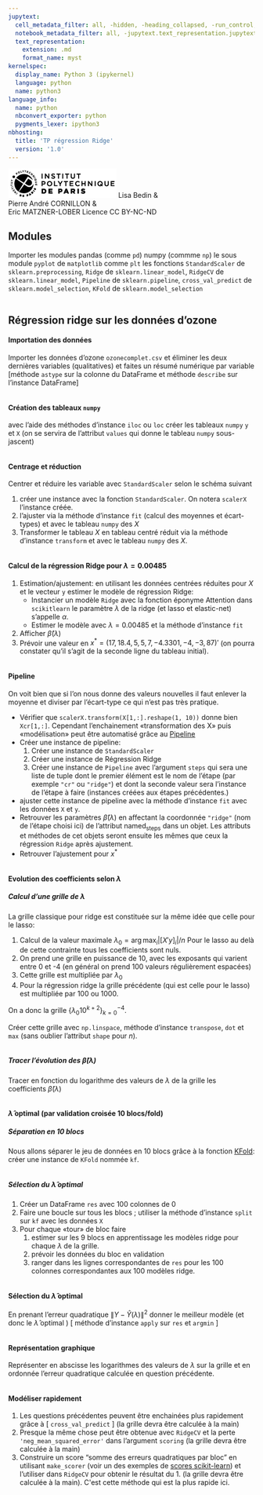 ```yaml
---
jupytext:
  cell_metadata_filter: all, -hidden, -heading_collapsed, -run_control, -trusted
  notebook_metadata_filter: all, -jupytext.text_representation.jupytext_version, -jupytext.text_representation.format_version, -language_info.version, -language_info.codemirror_mode.version, -language_info.codemirror_mode, -language_info.file_extension, -language_info.mimetype, -toc
  text_representation:
    extension: .md
    format_name: myst
kernelspec:
  display_name: Python 3 (ipykernel)
  language: python
  name: python3
language_info:
  name: python
  nbconvert_exporter: python
  pygments_lexer: ipython3
nbhosting:
  title: 'TP régression Ridge'
  version: '1.0'
---
```


<div class="licence">
<span><img src="media/logo_IPParis.png" /></span>
<span>Lisa Bedin &amp;<br />Pierre André CORNILLON &amp;<br />Eric MATZNER-LOBER</span>
<span>Licence CC BY-NC-ND</span>
</div>

## Modules



Importer les modules pandas (comme `pd`) numpy (commme `np`)
le sous module `pyplot` de `matplotlib` comme `plt`
les fonctions `StandardScaler` de `sklearn.preprocessing`,
`Ridge` de  `sklearn.linear_model`,
`RidgeCV` de  `sklearn.linear_model`,
`Pipeline` de `sklearn.pipeline`,
`cross_val_predict` de `sklearn.model_selection`,
`KFold` de `sklearn.model_selection`


```python

```

## Régression ridge sur les données d&rsquo;ozone



#### Importation des données



Importer les données d&rsquo;ozone `ozonecomplet.csv` et éliminer les deux dernières
variables (qualitatives) et faites un résumé numérique par variable [méthode
`astype` sur la colonne du DataFrame et méthode `describe` sur l&rsquo;instance
DataFrame]




```python

```

#### Création des tableaux `numpy`



avec l&rsquo;aide des méthodes d&rsquo;instance `iloc` ou `loc` créer les tableaux `numpy`
`y` et `X` (on se servira de l&rsquo;attribut `values` qui donne le tableau `numpy` sous-jascent)




```python

```

#### Centrage et réduction



Centrer et réduire les variable avec `StandardScaler` selon le schéma
suivant

1.  créer une instance avec la fonction `StandardScaler`. On notera
    `scalerX` l&rsquo;instance créée.
2.  l&rsquo;ajuster via la méthode d&rsquo;instance `fit` (calcul des moyennes et écart-types) et avec le tableau `numpy` des $X$
3.  Transformer le tableau $X$ en tableau centré réduit via la méthode d&rsquo;instance `transform` et avec le tableau `numpy` des $X$.




```python

```

#### Calcul de la régression Ridge pour $\lambda=0.00485$



1.  Estimation/ajustement: en utilisant les données centrées réduites pour $X$ et
    le vecteur `y` estimer le modèle de régression Ridge:
    -   Instancier un modèle `Ridge` avec la fonction éponyme
        Attention dans `scikitlearn` le paramètre $\lambda$ de la ridge (et lasso
        et elastic-net) s&rsquo;appelle $\alpha$.
    -   Estimer le modèle avec $\lambda=0.00485$ et la méthode d&rsquo;instance `fit`
2.  Afficher $\hat\beta(\lambda)$
3.  Prévoir une valeur en $x^*=(17, 18.4, 5, 5, 7, -4.3301, -4, -3, 87)'$ (on pourra constater qu&rsquo;il s&rsquo;agit de la seconde ligne du tableau initial).




```python

```

#### Pipeline



On voit bien que si l&rsquo;on nous donne des valeurs nouvelles il faut enlever
la moyenne et diviser par l&rsquo;écart-type ce qui n&rsquo;est pas très pratique.

-   Vérifier que `scalerX.transform(X[1,:].reshape(1, 10))` donne bien `Xcr[1,:]`. Cependant
    l&rsquo;enchainement «transformation des X» puis «modélisation» peut être automatisé
    grâce au [Pipeline](https://scikit-learn.org/stable/tutorial/statistical_inference/putting_together.html)
-   Créer une instance de pipeline:
    1.  Créer une instance de `StandardScaler`
    2.  Créer une instance de Régression Ridge
    3.  Créer une instance de `Pipeline` avec l&rsquo;argument `steps` qui
        sera une liste de tuple dont le premier élément est le nom de l&rsquo;étape
        (par exemple `"cr"` ou `"ridge"`) et dont la seconde valeur sera l&rsquo;instance de l&rsquo;étape à faire (instances créées aux étapes précédentes.)
-   ajuster cette instance de pipeline avec la méthode d&rsquo;instance
    `fit` avec les données `X` et `y`.
-   Retrouver les paramètres $\hat\beta(\lambda)$ en affectant la coordonnée
    `"ridge"` (nom de l&rsquo;étape choisi ici) de l&rsquo;attribut named<sub>steps</sub> dans un objet.
    Les attributs et méthodes de cet objets seront ensuite les mêmes que ceux
    la régression `Ridge` après ajustement.
-   Retrouver l&rsquo;ajustement pour $x^*$




```python

```

#### Evolution des coefficients selon $\lambda$



##### Calcul d&rsquo;une grille de $\lambda$



La grille classique pour ridge est constituée sur la même idée
que celle pour le lasso:

1.  Calcul de la valeur maximale $\lambda_0 = \arg\max_{i} |[X'y]_i|/n$
    Pour le lasso au delà de cette contrainte tous les coefficients sont nuls.
2.  On prend une grille en puissance de 10, avec les exposants
    qui varient entre 0 et -4 (en général on prend 100 valeurs régulièrement
    espacées)
3.  Cette grille est multipliée par $\lambda_0$
4.  Pour la régression ridge la grille précédente
    (qui est celle pour le lasso)
    est multipliée par $100$ ou $1000$.

On a donc la grille $\{\lambda_0 10^{k+2}\}_{k=0}^{-4}$.

Créer cette grille avec `np.linspace`, méthode d&rsquo;instance `transpose`,
`dot` et `max` (sans oublier l&rsquo;attribut `shape` pour $n$).




```python

```

##### Tracer l&rsquo;évolution des $\hat\beta(\lambda)$



Tracer en fonction du logarithme des valeurs de $\lambda$
de la grille les coefficients $\hat\beta(\lambda)$




```python

```

#### $\hat \lambda$ optimal (par validation croisée 10 blocs/fold)



##### Séparation en 10 blocs



Nous allons séparer le jeu de données en 10 blocs grâce
à la fonction [KFold](https://scikit-learn.org/stable/modules/generated/sklearn.model_selection.KFold.html#sklearn.model_selection.KFold): créer une instance de `KFold` nommée `kf`.




```python

```

##### Sélection du $\hat \lambda$ optimal



1.  Créer un DataFrame `res` avec 100 colonnes de 0
2.  Faire une boucle sur tous les blocs ; utiliser la méthode d&rsquo;instance
    `split` sur `kf` avec les données `X`
3.  Pour chaque «tour» de bloc faire
    1.  estimer sur les 9 blocs en apprentissage
        les modèles ridge pour chaque $\lambda$ de la grille.
    2.  prévoir les données du bloc en validation
    3.  ranger dans les lignes correspondantes de `res` pour les
        100 colonnes correspondantes aux 100 modèles ridge.




```python

```

#### Sélection du $\hat \lambda$ optimal



En prenant l&rsquo;erreur quadratique $\|Y - \hat Y(\lambda)\|^2$
donner le meilleur modèle (et donc le $\hat \lambda$ optimal )
[ méthode d&rsquo;instance `apply` sur `res` et `argmin` ]




```python

```

#### Représentation graphique



Représenter en abscisse les logarithmes des valeurs de $\lambda$
sur la grille et en ordonnée l&rsquo;erreur quadratique calculée
en question précédente.




```python

```

#### Modéliser rapidement



1.  Les questions précédentes peuvent être enchainées plus rapidement
    grâce à [ `cross_val_predict` ] (la grille devra être calculée à la main)
2.  Presque la même chose peut être obtenue avec `RidgeCV` et la perte
    `'neg_mean_squared_error'` dans l&rsquo;argument `scoring`
    (la grille devra être calculée à la main)
3.  Construire un score &ldquo;somme des erreurs quadratiques par bloc&rdquo; en utilisant
    `make_scorer` (voir un des exemples de [scores scikit-learn](https://scikit-learn.org/stable/modules/model_evaluation.html#scoring-parameter)) et
    l&rsquo;utiliser dans `RidgeCV` pour obtenir le résultat du 1.
    (la grille devra être calculée à la main). C'est cette méthode qui
    est la plus rapide ici.




```python

```

